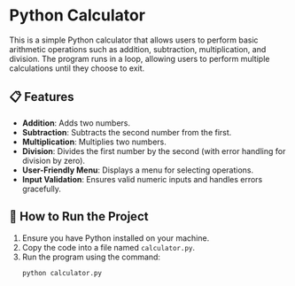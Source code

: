 # Python Calculator

This is a simple Python calculator that allows users to perform basic arithmetic operations such as addition, subtraction, multiplication, and division. The program runs in a loop, allowing users to perform multiple calculations until they choose to exit.

## 📋 Features

- **Addition**: Adds two numbers.
- **Subtraction**: Subtracts the second number from the first.
- **Multiplication**: Multiplies two numbers.
- **Division**: Divides the first number by the second (with error handling for division by zero).
- **User-Friendly Menu**: Displays a menu for selecting operations.
- **Input Validation**: Ensures valid numeric inputs and handles errors gracefully.

## 🚀 How to Run the Project

1. Ensure you have Python installed on your machine.
2. Copy the code into a file named `calculator.py`.
3. Run the program using the command:
   ```bash
   python calculator.py
